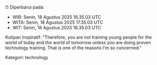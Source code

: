 ⏰ Diperbarui pada:
- WIB: Senin, 18 Agustus 2025 16.35.03 UTC
- WITA: Senin, 18 Agustus 2025 17.35.03 UTC
- WIT: Senin, 18 Agustus 2025 18.35.03 UTC

Kutipan Inspiratif:
"Therefore, you are not training young people for the world of today and the world of tomorrow unless you are doing proven technology training. That is one of the reasons I'm so concerned."


Kategori: technology

